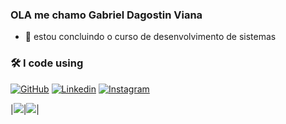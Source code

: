 ### OLA me chamo Gabriel Dagostin Viana

- 🔭 estou concluindo o curso de desenvolvimento de sistemas

### 🛠 I code using
[![GitHub](https://img.shields.io/badge/Github-100000?style=for-the-badge&logo=github&logoColor=white)](https://github.com/gabrieldagostivana)
[![Linkedin](https://img.shields.io/badge/Linkedin-0077B5?style=for-the-badge&logo=linkedin&logoColor=white)](https://www.linkedin.com/in/gabriel-dagostin-viana-805594366/)
[![Instagram](https://img.shields.io/badge/Instagram-E4405F?style=for-the-badge&logo=instagram&logoColor=white)](https://www.instagram.com/gabriel_d_v/)

|<img src="https://github-readme-stats.vercel.app/api?username=aryan-upa&show_icons=true&theme=aura"/>|<img src="https://github-readme-stats.vercel.app/api/top-langs/?username=gabriel-upa&theme=aura&hide=CSS,HTML,PHP&langs_count=3"/>|
